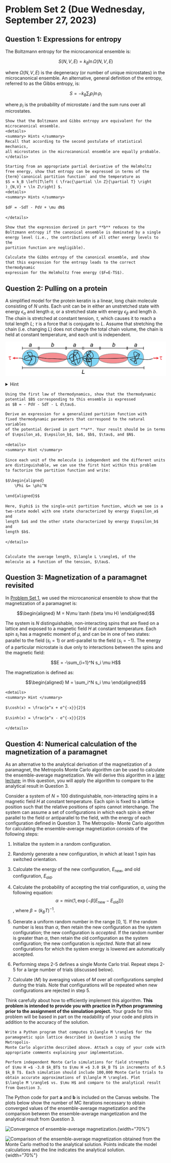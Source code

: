 # Problem Set 2 (Due Wednesday, September 27, 2023)

## Question 1: Expressions for entropy

The Boltzmann entropy for the microcanonical ensemble is:

$$S(N,V,E) = k_B \ln \Omega(N,V,E)$$

where $\Omega(N,V,E)$ is the degeneracy (or number of unique
microstates) in the microcanonical ensemble. An alternative, general
definition of the entropy, referred to as the Gibbs entropy, is:

$$S = - k_B\sum_i p_i \ln p_i$$

where $p_i$ is the probability of microstate $i$ and the sum runs over
all microstates.

```{admonition} **(a)**
Show that the Boltzmann and Gibbs entropy are equivalent for the microcanonical ensemble.
<details>
<summary> Hints </summary>
Recall that according to the second postulate of statistical mechanics,
all microstates in the microcanonical ensemble are equally probable.
</details>
```

```{admonition} **(b)**
Starting from an appropriate partial derivative of the Helmholtz
free energy, show that entropy can be expressed in terms of the
{term}`canonical partition function` and the temperature as
$S = k_B \left[T\left ( \frac{\partial \ln Z}{\partial T} \right )_{N,V} + \ln Z\right] $.
<details>
<summary> Hints </summary>

$dF = -SdT - PdV + \mu dN$

</details>

```

```{admonition} **(c)**
Show that the expression derived in part **b** reduces to the
Boltzmann entropy if the canonical ensemble is dominated by a single
energy level (i.e., the contributions of all other energy levels to the
partition function are negligible).
```

```{admonition} **(d)**
Calculate the Gibbs entropy of the canonical ensemble, and show
that this expression for the entropy leads to the correct thermodynamic
expression for the Helmholtz free energy ($F=E-TS$).
```

## Question 2: Pulling on a protein

A simplified model for the protein keratin is a linear, long chain
molecule consisting of $N$ units. Each unit can be in either an
unstretched state with energy $\epsilon_\alpha$ and length $a$, or a
stretched state with energy $\epsilon_\beta$ and length $b$. The chain
is stretched at constant tension, $\tau$, which causes it to reach a
total length $L$; $\tau$ is a force that is conjugate to $L$. Assume
that stretching the chain (i.e. changing $L$) does not change the total
chain volume, the chain is held at constant temperature, and each unit
is independent.

![image](pset_2_pulling_polymer_fig.png)

<details>
<summary> Hint </summary>

Hint: for a system of $N$ distinguishable, independent subsystems for
which the energy of the combined system, $E$, is equal to the sum of the
energies of the subsystems, $E = \sum_i \epsilon_i$, the partition
function of the combined system, $Z$, is related to the partition
function of each subsystem, $z$, by:

$$Z = z^N$$

This relationship is true of any generalized partition function $\Phi$,
as well as the canonical partition function, $Z$.

</details>

```{admonition} **(a)**
Using the first law of thermodynamics, show that the thermodynamic
potential $B$ corresponding to this ensemble is expressed
as $B = - PdV - SdT - L d\tau$.
```

```{admonition} **(b)**
Derive an expression for a generalized partition function with
fixed thermodynamic parameters that correspond to the natural variables
of the potential derived in part **a**. Your result should be in terms
of $\epsilon_a$, $\epsilon_b$, $a$, $b$, $\tau$, and $N$.

<details>
<summary> Hint </summary>

Since each unit of the molecule is independent and the different units
are distinguishable, we can use the first hint within this problem
to factorize the partition function and write:

$$\begin{aligned}
    \Phi &= \phi^N
    
\end{aligned}$$

Here, $\phi$ is the single-unit partition function, which we see is a
two-state model with one state characterized by energy $\epsilon_a$ and
length $a$ and the other state characterized by energy $\epsilon_b$ and
length $b$. 

</details>
```

```{admonition} **(c)**

Calculate the average length, $\langle L \rangle$, of the
molecule as a function of the tension, $\tau$.
```


## Question 3: Magnetization of a paramagnet revisited

In [Problem Set 1](../ps_1/problem_set_1.md), we used the microcanonical ensemble to show that the
magnetization of a paramagnet is:

$$\begin{aligned}
M = N\mu \tanh (\beta \mu H) 
\end{aligned}$$

The system is $N$ distinguishable, non-interacting spins that are fixed
on a lattice and exposed to a magnetic field $H$ at constant
temperature. Each spin $s_i$ has a magnetic moment of $\mu$, and can be
in one of two states: parallel to the field ($s_i = 1$) or anti-parallel
to the field ($s_i = -1$). The energy of a particular microstate is due
only to interactions between the spins and the magnetic field:

$$E = -\sum_{i=1}^N s_i \mu H$$

The magnetization is defined as:

$$\begin{aligned}
M = \sum_i^N s_i \mu
\end{aligned}$$

```{admonition} Derive the magnetization of the system using the canonical ensemble.
<details>
<summary> Hint </summary>

$\cosh(x) = \frac{e^x + e^{-x}}{2}$

$\sinh(x) = \frac{e^x - e^{-x}}{2}$

</details>
```

## Question 4: Numerical calculation of the magnetization of a paramagnet

As an alternative to the analytical derivation of the magnetization of a
paramagnet, the Metropolis Monte Carlo algorithm can be used to
calculate the ensemble-average magnetization. We will derive this
algorithm in a [later lecture](../../lecture_files/Lecture10.md);
in this question, you will apply the algorithm
to compare to the analytical result in Question 3.

Consider a system of $N=100$ distinguishable, non-interacting spins in a
magnetic field $H$ at constant temperature. Each spin is fixed to a
lattice position such that the relative positions of spins cannot
interchange. The system can assume a set of configurations in which each
spin is either parallel to the field or antiparallel to the field, with
the energy of each configuration defined in Question 3. The Metropolis-
Monte Carlo algorithm for calculating the ensemble-average magnetization
consists of the following steps:

1.  Initialize the system in a random configuration.

2.  Randomly generate a new configuration, in which at least 1 spin has
    switched orientation.

3.  Calculate the energy of the new configuration, $E_{\textrm{new}}$,
    and old configuration, $E_{\textrm{old}}$.

4.  Calculate the probability of accepting the trial configuration,
    $\alpha$, using the following equation:
    $$\alpha = \text{min} \left ( 1, \exp \left \{ -\beta \left [ E_{\textrm{new}} - E_{\textrm{old}} \right ] \right \} \right )$$,
    where $\beta = (k_B T)^{-1}$.

5.  Generate a uniform random number in the range \[0, 1\]. If the
    random number is less than $\alpha$, then retain the new
    configuration as the system configuration; the new configuration is
    *accepted*. If the random number is greater than $\alpha$, then
    retain the old configuration as the system configuration; the new
    configuration is *rejected*. Note that all new configurations for
    which the system energy is lowered are automatically accepted.

6.  Performing steps 2-5 defines a single Monte Carlo trial. Repeat
    steps 2-5 for a large number of trials (discussed below).

7.  Calculate $\langle M \rangle$ by averaging values of $M$ over all
    configurations sampled during the trials. Note that configurations
    will be repeated when new configurations are rejected in step 5.

Think carefully about how to efficiently implement this algorithm.
**This problem is intended to provide you with practice in Python
programming prior to the assignment of the simulation project.** Your
grade for this problem will be based in part on the readability of your
code and plots in addition to the accuracy of the solution.

```{admonition} **(a)**
Write a Python program that computes $\langle M \rangle$ for the
paramagnetic spin lattice described in Question 3 using the Metropolis-
Monte Carlo algorithm described above. Attach a copy of your code with
appropriate comments explaining your implementation.
```

```{admonition} **(b)**
Perform independent Monte Carlo simulations for field strengths
of $\mu H =$ -3.0 $k_BT$ to $\mu H =$ 3.0 $k_B T$ in increments of 0.5
$k_B T$. Each simulation should include 100,000 Monte Carlo trials to
obtain accurate approximations of $\langle M \rangle$. Plot
$\langle M \rangle$ vs. $\mu H$ and compare to the analytical result
from Question 3.
```

The Python code for part **a** and **b** is included on the Canvas
website. The plots below show the number of MC iterations necessary to
obtain converged values of the ensemble-average magnetization and the
comparison between the ensemble-average mangetization and the analytical
result from Question 3.

![Convergence of ensemble-average
magnetization.](pset_2_Magnetization_convergence.png){width="70%"}

![Comparison of the ensemble-average magnetization obtained from the
Monte Carlo method to the analytical solution. Points indicate the model
calculations and the line indicates the analytical
solution.](pset_2_Magnetization_H.png){width="70%"}
